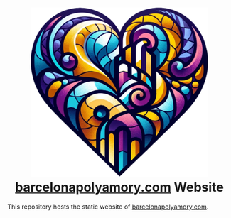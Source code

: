 <h1 align="center"><a href="https://barcelonapolyamory.com/"><img src="./bpp-logo.webp" width="400"><br>barcelonapolyamory.com</a> Website</h1>

This repository hosts the static website of [barcelonapolyamory.com](https://barcelonapolyamory.com).
